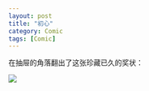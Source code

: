 ```yaml
---
layout: post
title: "初心"
category: Comic
tags: [Comic]
---
```


在抽屉的角落翻出了这张珍藏已久的奖状：

![](http://ww2.sinaimg.cn/mw690/534218ffgw1erz06lidhbj21kw16otgx.jpg)

